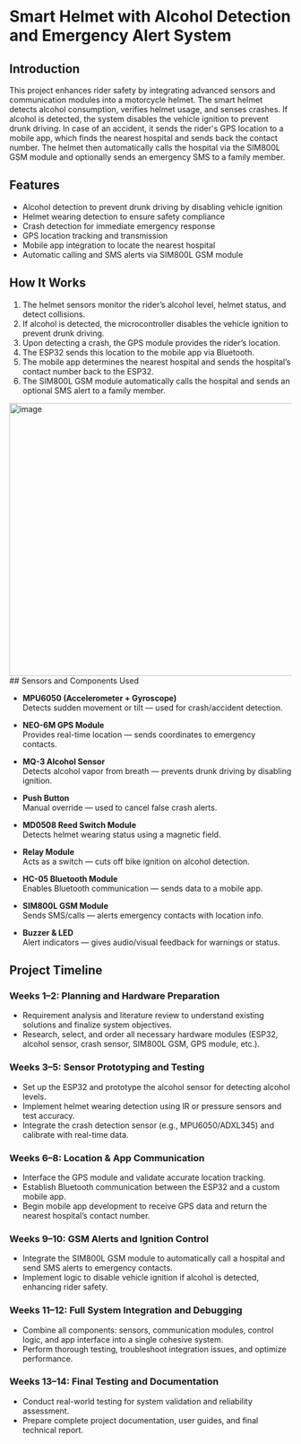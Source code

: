# Smart Helmet with Alcohol Detection and Emergency Alert System

## Introduction
This project enhances rider safety by integrating advanced sensors and communication modules into a motorcycle helmet. The smart helmet detects alcohol consumption, verifies helmet usage, and senses crashes. If alcohol is detected, the system disables the vehicle ignition to prevent drunk driving. In case of an accident, it sends the rider's GPS location to a mobile app, which finds the nearest hospital and sends back the contact number. The helmet then automatically calls the hospital via the SIM800L GSM module and optionally sends an emergency SMS to a family member.

## Features
- Alcohol detection to prevent drunk driving by disabling vehicle ignition
- Helmet wearing detection to ensure safety compliance
- Crash detection for immediate emergency response
- GPS location tracking and transmission
- Mobile app integration to locate the nearest hospital
- Automatic calling and SMS alerts via SIM800L GSM module

## How It Works
1. The helmet sensors monitor the rider’s alcohol level, helmet status, and detect collisions.
2. If alcohol is detected, the microcontroller disables the vehicle ignition to prevent drunk driving.
3. Upon detecting a crash, the GPS module provides the rider’s location.
4. The ESP32 sends this location to the mobile app via Bluetooth.
5. The mobile app determines the nearest hospital and sends the hospital’s contact number back to the ESP32.
6. The SIM800L GSM module automatically calls the hospital and sends an optional SMS alert to a family member.

<img width="787" height="486" alt="image" src="https://github.com/user-attachments/assets/2115712a-f9a1-437a-bcfe-e8bb6dd86d0f" />
## Sensors and Components Used

- **MPU6050 (Accelerometer + Gyroscope)**  
  Detects sudden movement or tilt — used for crash/accident detection.

- **NEO-6M GPS Module**  
  Provides real-time location — sends coordinates to emergency contacts.

- **MQ-3 Alcohol Sensor**  
  Detects alcohol vapor from breath — prevents drunk driving by disabling ignition.

- **Push Button**  
  Manual override — used to cancel false crash alerts.

- **MD0508 Reed Switch Module**  
  Detects helmet wearing status using a magnetic field.

- **Relay Module**  
  Acts as a switch — cuts off bike ignition on alcohol detection.

- **HC-05 Bluetooth Module**  
  Enables Bluetooth communication — sends data to a mobile app.

- **SIM800L GSM Module**  
  Sends SMS/calls — alerts emergency contacts with location info.

- **Buzzer & LED**  
  Alert indicators — gives audio/visual feedback for warnings or status.


## Project Timeline

### Weeks 1–2: Planning and Hardware Preparation
- Requirement analysis and literature review to understand existing solutions and finalize system objectives.  
- Research, select, and order all necessary hardware modules (ESP32, alcohol sensor, crash sensor, SIM800L GSM, GPS module, etc.).

### Weeks 3–5: Sensor Prototyping and Testing
- Set up the ESP32 and prototype the alcohol sensor for detecting alcohol levels.  
- Implement helmet wearing detection using IR or pressure sensors and test accuracy.  
- Integrate the crash detection sensor (e.g., MPU6050/ADXL345) and calibrate with real-time data.

### Weeks 6–8: Location & App Communication
- Interface the GPS module and validate accurate location tracking.  
- Establish Bluetooth communication between the ESP32 and a custom mobile app.  
- Begin mobile app development to receive GPS data and return the nearest hospital’s contact number.

### Weeks 9–10: GSM Alerts and Ignition Control
- Integrate the SIM800L GSM module to automatically call a hospital and send SMS alerts to emergency contacts.  
- Implement logic to disable vehicle ignition if alcohol is detected, enhancing rider safety.

### Weeks 11–12: Full System Integration and Debugging
- Combine all components: sensors, communication modules, control logic, and app interface into a single cohesive system.  
- Perform thorough testing, troubleshoot integration issues, and optimize performance.

### Weeks 13–14: Final Testing and Documentation
- Conduct real-world testing for system validation and reliability assessment.  
- Prepare complete project documentation, user guides, and final technical report.
